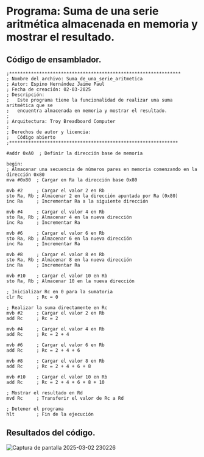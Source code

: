 # Programa: Suma de una serie aritmética almacenada en memoria y mostrar el resultado.
## Código de ensamblador.

    ;***************************************************************
    ; Nombre del archivo: Suma_de_una_serie_aritmetica 
    ; Autor: Espino Hernández Jaime Paul  
    ; Fecha de creación: 02-03-2025  
    ; Descripción:  
    ;   Este programa tiene la funcionalidad de realizar una suma aritmética que se 
    ;   encuentra almacenada en memoria y mostrar el resultado. 
    ;   
    ; Arquitectura: Troy Breadboard Computer
    ;   
    ; Derechos de autor y licencia:  
    ;   Código abierto 
    ;**************************************************************

    #addr 0xA0  ; Definir la dirección base de memoria

    begin:
    ; Almacenar una secuencia de números pares en memoria comenzando en la dirección 0x80
    mva #0x80  ; Cargar en Ra la dirección base 0x80
    
    mvb #2     ; Cargar el valor 2 en Rb
    sto Ra, Rb ; Almacenar 2 en la dirección apuntada por Ra (0x80)
    inc Ra     ; Incrementar Ra a la siguiente dirección
    
    mvb #4     ; Cargar el valor 4 en Rb
    sto Ra, Rb ; Almacenar 4 en la nueva dirección
    inc Ra     ; Incrementar Ra
    
    mvb #6     ; Cargar el valor 6 en Rb
    sto Ra, Rb ; Almacenar 6 en la nueva dirección
    inc Ra     ; Incrementar Ra
    
    mvb #8     ; Cargar el valor 8 en Rb
    sto Ra, Rb ; Almacenar 8 en la nueva dirección
    inc Ra     ; Incrementar Ra
    
    mvb #10    ; Cargar el valor 10 en Rb
    sto Ra, Rb ; Almacenar 10 en la nueva dirección

    ; Inicializar Rc en 0 para la sumatoria
    clr Rc     ; Rc = 0

    ; Realizar la suma directamente en Rc
    mvb #2     ; Cargar el valor 2 en Rb
    add Rc     ; Rc = 2
    
    mvb #4     ; Cargar el valor 4 en Rb
    add Rc     ; Rc = 2 + 4
    
    mvb #6     ; Cargar el valor 6 en Rb
    add Rc     ; Rc = 2 + 4 + 6
    
    mvb #8     ; Cargar el valor 8 en Rb
    add Rc     ; Rc = 2 + 4 + 6 + 8
    
    mvb #10    ; Cargar el valor 10 en Rb
    add Rc     ; Rc = 2 + 4 + 6 + 8 + 10

    ; Mostrar el resultado en Rd
    mvd Rc     ; Transferir el valor de Rc a Rd

    ; Detener el programa
    hlt        ; Fin de la ejecución

## Resultados del código.
![Captura de pantalla 2025-03-02 230226](https://github.com/user-attachments/assets/31c7baca-1032-4c36-84c5-fd211010d99a)

